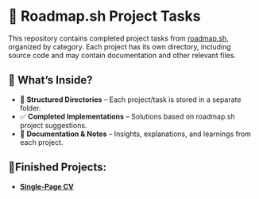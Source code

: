 # 📌 Roadmap.sh Project Tasks

This repository contains completed project tasks from [roadmap.sh](https://roadmap.sh),  
organized by category. Each project has its own directory, including  
source code and may contain documentation and other relevant files.

## 🚀 What’s Inside?

- 📂 **Structured Directories** – Each project/task is stored in a separate folder.  
- ✅ **Completed Implementations** – Solutions based on roadmap.sh project suggestions.  
- 📖 **Documentation & Notes** – Insights, explanations, and learnings from each project.  

## 🥳Finished Projects:
- **[Single-Page CV](https://roadmap.sh/projects/single-page-cv)**
